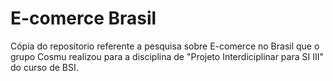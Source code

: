 # E-comerce Brasil
 Cópia do repositorio referente a pesquisa sobre E-comerce no Brasil que o grupo Cosmu realizou para a disciplina de "Projeto Interdiciplinar para SI III" do curso de BSI. 

